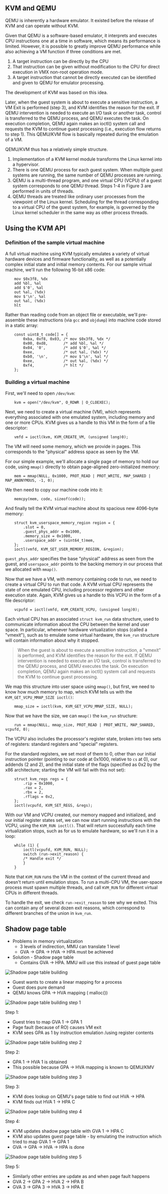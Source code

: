 ## KVM and QEMU
QEMU is inherently a hardware emulator. It existed before the release of KVM and can operate without KVM.

Given that QEMU is a software-based emulator, it interprets and executes CPU instructions one at a time in software, which means its performance is limited. However, it is possible to greatly improve QEMU performance while also achieving a VM function if three conditions are met.
1. A target instruction can be directly by the CPU
2. That instruction can be given without modification to the CPU for direct execution in VMX non-root operation mode.
3. A target instruction that cannot be directly executed can be identified and given to QEMU for emulator processing.

The development of KVM was based on this idea.
 
Later, when the guest system is about to execute a sensitive instruction, a VM Exit is performed (step 3), and KVM identifies the reason for the exit. If QEMU intervention is needed to execute an I/O task or another task, control is transferred to the QEMU process, and QEMU executes the task. On execution completion, QEMU again makes an ioctl() system call and requests the KVM to continue guest processing (i.e., execution flow returns to step 1). This QEMU/KVM flow is basically repeated during the emulation of a VM.

QEMU/KVM thus has a relatively simple structure.
1. Implementation of a KVM kernel module transforms the Linux kernel into a hypervisor.
2. There is one QEMU process for each guest system. When multiple guest systems are running, the same number of QEMU processes are running.
3. QEMU is a multi-thread program, and one virtual CPU (VCPU) of a guest system 
corresponds to one QEMU thread. Steps 1-4 in Figure 3 are performed in units of threads.
4. QEMU threads are treated like ordinary user processes from the viewpoint of the Linux kernel. Scheduling for the thread corresponding to a virtual CPU of the guest system, for  example, is  governed  by  the Linux kernel scheduler in the same way as other process threads.

## Using the KVM API
### Definition of the sample virtual machine
A full virtual machine using KVM typically emulates a variety of virtual hardware devices and firmware functionality, as well as a potentially complex initial state and initial memory contents. For our sample virtual machine, we'll run the following 16-bit x86 code:
```
    mov $0x3f8, %dx
    add %bl, %al
    add $'0', %al
    out %al, (%dx)
    mov $'\n', %al
    out %al, (%dx)
    hlt
```
Rather than reading code from an object file or executable, we'll pre-assemble these instructions (via `gcc` and `objdump`) into machine code stored in a static array:
```
    const uint8_t code[] = {
	    0xba, 0xf8, 0x03, /* mov $0x3f8, %dx */
	    0x00, 0xd8,       /* add %bl, %al */
	    0x04, '0',        /* add $'0', %al */
	    0xee,             /* out %al, (%dx) */
	    0xb0, '\n',       /* mov $'\n', %al */
	    0xee,             /* out %al, (%dx) */
	    0xf4,             /* hlt */
    };
```
### Building a virtual machine
First, we'll need to open `/dev/kvm`:
```
    kvm = open("/dev/kvm", O_RDWR | O_CLOEXEC);
```
Next, we need to create a virtual machine (VM), which represents everything associated with one emulated system, including memory and one or more CPUs. KVM gives us a handle to this VM in the form of a file descriptor:
```
    vmfd = ioctl(kvm, KVM_CREATE_VM, (unsigned long)0);
```
The VM will need some memory, which we provide in pages. This corresponds to the "physical" address space as seen by the VM.

For our simple example, we'll allocate a single page of memory to hold our code, using `mmap()` directly to obtain page-aligned zero-initialized memory:
```
    mem = mmap(NULL, 0x1000, PROT_READ | PROT_WRITE, MAP_SHARED | MAP_ANONYMOUS, -1, 0);
```
We then need to copy our machine code into it:
```
    memcpy(mem, code, sizeof(code));
```
And finally tell the KVM virtual machine about its spacious new 4096-byte memory:
```
    struct kvm_userspace_memory_region region = {
	    .slot = 0,
	    .guest_phys_addr = 0x1000,
	    .memory_size = 0x1000,
	    .userspace_addr = (uint64_t)mem,
    };
    ioctl(vmfd, KVM_SET_USER_MEMORY_REGION, &region);
```
`guest_phys_addr` specifies the base "physical" address as seen from the guest, and `userspace_addr` points to the backing memory in our process that we allocated with `mmap()`.

Now that we have a VM, with memory containing code to run, we need to create a virtual CPU to run that code. A KVM virtual CPU represents the state of one emulated CPU, including processor registers and other execution state. Again, KVM gives us a handle to this VCPU in the form of a file descriptor:
```
    vcpufd = ioctl(vmfd, KVM_CREATE_VCPU, (unsigned long)0);
```
Each virtual CPU has an associated `struct kvm_run` data structure, used to communicate information about the CPU between the kernel and user space. In particular, whenever hardware virtualization stops (called a "vmexit"), such as to emulate some virtual hardware, the `kvm_run` structure will contain information about why it stopped.

> When the guest is about to execute a sensitive instruction, a "vmexit" is performed, and KVM identifies the reason for the exit. If QEMU intervention is needed to execute an I/O task, control is transferred to the QEMU process, and QEMU executes the task. On execution completion, QEMU again makes an ioctl() system call and requests the KVM to continue guest processing.

We map this structure into user space using `mmap()`, but first, we need to know how much memory to map, which KVM tells us with the `KVM_GET_VCPU_MMAP_SIZE ioctl()`:
```
    mmap_size = ioctl(kvm, KVM_GET_VCPU_MMAP_SIZE, NULL);
```
Now that we have the size, we can `mmap()` the `kvm_run` structure:
```
    run = mmap(NULL, mmap_size, PROT_READ | PROT_WRITE, MAP_SHARED, vcpufd, 0);
```
The VCPU also includes the processor's register state, broken into two sets of registers: standard registers and "special" registers.

For the standard registers, we set most of them to 0, other than our initial instruction pointer (pointing to our code at 0x1000, relative to `cs` at 0), our addends (2 and 2), and the initial state of the flags (specified as 0x2 by the x86 architecture; starting the VM will fail with this not set):
```
    struct kvm_regs regs = {
	    .rip = 0x1000,
	    .rax = 2,
	    .rbx = 2,
	    .rflags = 0x2,
    };
    ioctl(vcpufd, KVM_SET_REGS, &regs);
```
With our VM and VCPU created, our memory mapped and initialized, and our initial register states set, we can now start running instructions with the VCPU, using the `KVM_RUN ioctl()`. That will return successfully each time virtualization stops, such as for us to emulate hardware, so we'll run it in a loop:
```
    while (1) {
	    ioctl(vcpufd, KVM_RUN, NULL);
	    switch (run->exit_reason) {
	    /* Handle exit */
	    }
    }
```
Note that `KVM_RUN` runs the VM in the context of the current thread and doesn't return until emulation stops. To run a multi-CPU VM, the user-space process must spawn multiple threads, and call `KVM_RUN` for different virtual CPUs in different threads.

To handle the exit, we check `run->exit_reason` to see why we exited. This can contain any of several dozen exit reasons, which correspond to different branches of the union in `kvm_run`.

## Shadow page table
- Problems in memory virtualization
  - 3 levels of indirection, MMU can translate 1 level
  - GVA -> GPA -> HVA -> HPA must be achieved
- Solution - Shadow page table
  - Contains GVA -> HPA. MMU will use this instead of guest page table

![Shadow page table building](shadow_page_table.png)

- Guest wants to create a linear mapping for a process
- Guest does pure demand
- QEMU knows GPA -> HVA mapping ( malloc())

![Shadow page table building step 1](shadow_page_table_1.png)

Step 1:
- Guest tries to map GVA 1 -> GPA 1
- Page fault (because of RO) causes VM exit
- KVM sees GPA as 1 by instruction emulation /using register contents

![Shadow page table building step 2](shadow_page_table_2.png)

Step 2:
- GPA 1 -> HVA 1 is obtained
- This possible because GPA -> HVA mapping is known to QEMU/KMV

![Shadow page table building step 3](shadow_page_table_3.png)

Step 3:
- KVM does lookup on QEMU's page table to find out HVA -> HPA
- KVM finds out HVA 1 -> HPA C

![Shadow page table building step 4](shadow_page_table_4.png)

Step 4:
- KVM updates shadow page table with GVA 1 -> HPA C
- KVM also updates guest page table - by emulating the instruction which tried to map GVA 1 -> GPA 1
- GVA -> GPA -> HVA -> HPA is done

![Shadow page table building step 5](shadow_page_table_5.png)

Step 5:
- Similarly other entries are update as and when page fault happens
- GVA 2 -> GPA 2 -> HVA 2 -> HPA B
- GVA 3 -> GPA 3 -> HVA 3 -> HPA E
